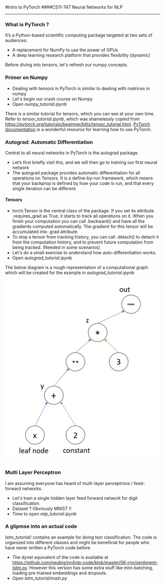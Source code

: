 #Intro to PyTorch
####CS11-747 Neural Networks for NLP
___
### What is PyTorch ?
It’s a Python-based scientific computing package targeted at two sets of audiences:
* A replacement for NumPy to use the power of GPUs
* A deep learning research platform that provides flexibility (dynamic)

Before diving into tensors, let's refresh our numpy concepts.

### Primer on Numpy
* Dealing with tensors in PyTorch is similar to dealing with matrices in numpy
* Let's begin our crash course on Numpy
* Open *numpy_tutorial.ipynb*

There is a similar tutorial for tensors, which you can see at your own time.
Refer to *tensor_tutorial.ipynb*, which was shamelessly copied from <https://pytorch.org/tutorials/beginner/blitz/tensor_tutorial.html>.
[PyTorch documentation](https://pytorch.org/tutorials/) is a wonderful resource for learning how to use PyTorch. 

### Autograd: Automatic Differentiation
Central to all neural networks in PyTorch is the autograd package.
* Let’s first briefly visit this, and we will then go to training our first neural network
* The autograd package provides automatic differentiation for all operations on Tensors. It is a define-by-run framework, which means that your backprop is defined by how your code is run, and that every single iteration can be different.

#### Tensors

* torch.Tensor is the central class of the package. If you set its attribute .requires_grad as True, it starts to track all operations on it. When you finish your computation you can call .backward() and have all the gradients computed automatically. The gradient for this tensor will be accumulated into .grad attribute.
* To stop a tensor from tracking history, you can call .detach() to detach it from the computation history, and to prevent future computation from being tracked. (Needed in some scenarios)
* Let's do a small exercise to understand how auto-differentiation works.
* Open *autograd_tutorial.ipynb*

The below diagram is a rough representation of a computational graph which will be created for the example in *autograd_tutorial.ipynb*

![alt text](https://github.com/MysteryVaibhav/pytorch_tutorial/blob/master/computation_graph.jpg "Computation Graph Example")

### Multi Layer Perceptron
I am assuming everyone has heard of multi-layer perceptrons / feed-forward networks.
* Let's train a single hidden layer feed forward network for digit classification.
* Dataset ? Obviously MNIST !!
* Time to open *mlp_tutorial.ipynb*

### A glipmse into an actual code
*lstm_tutorial/* contains an example for doing text classification. The code is organized into different classes and might be beneficial for people who have never written a PyTorch code before.

* The dynet equivalent of the code is available at <https://github.com/neubig/nn4nlp-code/blob/master/06-rnn/sentiment-lstm.py>. However this version has some extra stuff like mini-batching, loading pre-trained embeddings and dropouts.
* Open *lstm_tutorial/main.py*
